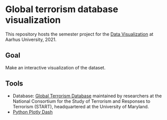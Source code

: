# Global terrorism database visualization
This repository hosts the semester project for the [Data Visualization](https://kursuskatalog.au.dk/en/course/107652/Data-Visualization) at Aarhus University, 2021.

## Goal
Make an interactive visualization of the dataset.

## Tools
- Database: [Global Terrorism Database](https://start.umd.edu/gtd/) maintained by researchers at the National Consortium for the Study of Terrorism and Responses to Terrorism (START), headquartered at the University of Maryland.
- [Python Plotly Dash](https://dash.plotly.com/introduction)
